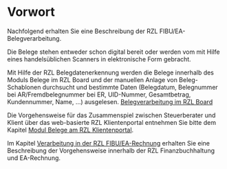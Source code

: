 # Vorwort

Nachfolgend erhalten Sie eine Beschreibung der RZL
FIBU/EA-Belegverarbeitung.

Die Belege stehen entweder schon digital bereit oder werden vom mit
Hilfe eines handelsüblichen Scanners in elektronische Form gebracht.

Mit Hilfe der RZL Belegdatenerkennung werden die Belege innerhalb des
Moduls Belege im RZL Board und der manuellen Anlage von
Beleg-Schablonen durchsucht und bestimmte Daten (Belegdatum,
Belegnummer bei AR/Fremdbelegnummer bei ER, UID-Nummer, Gesamtbetrag,
Kundennummer, Name, …) ausgelesen. [Belegverarbeitung im RZL Board](/Belegverarbeitung/Belegverarbeitung%20im%20RZL%20Board)

Die Vorgehensweise für das Zusammenspiel zwischen Steuerberater und
Klient über das web-basierte RZL Klientenportal entnehmen Sie bitte
dem Kapitel [Modul Belege am RZL Klientenportal](/Belegverarbeitung/Modul%20Belege%20am%20RZL%20Klientenportal).

Im Kapitel [Verarbeitung in der RZL FIBU/EA-Rechnung](/Belegverarbeitung/Verarbeitung%20in%20der%20RZL%20FIBU) erhalten Sie
eine Beschreibung der Vorgehensweise innerhalb der RZL
Finanzbuchhaltung und EA-Rechnung.






